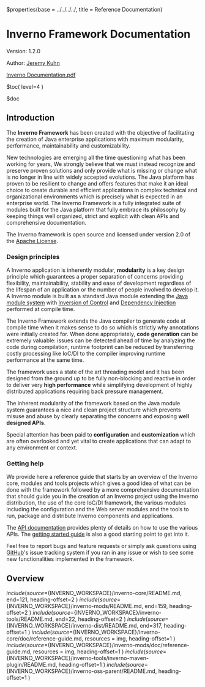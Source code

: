 $properties(base = ../../../../, title = Reference Documentation)

[inverno-getting-started]: ${base}docs/getting-started/html/index.html
[inverno-javadoc]: ${base}docs/release/api/index.html

[java-module-system]: https://en.wikipedia.org/wiki/Java_Platform_Module_System
[inversion-of-control]: https://en.wikipedia.org/wiki/Inversion_of_control
[dependency-injection]: https://en.wikipedia.org/wiki/Dependency_injection
[apache-license]: https://www.apache.org/licenses/LICENSE-2.0
[github-issue]: https://github.com/inverno-io/inverno-core/issues

<div class="heading"> 
	<h1 class="heading-title">Inverno Framework Documentation</h1> 
	<p class="heading-subtitle">Version: 1.2.0</p> 
	<p class="heading-subtitle">Author: <a href="mailto:jeremy.kuhn@inverno.io">Jeremy Kuhn</a></p>
	<a class="btn btn-primary d-none d-lg-inline-block d-print-none m-5 position-absolute bottom-0 end-0" href="../reference.pdf" role="button" download="inverno-framework-documentation-1.2.0.pdf"><i class="bi bi-download"></i> Inverno Documentation.pdf</a>
</div>

$toc( level=4 )

$doc

## Introduction

The **Inverno Framework** has been created with the objective of facilitating the creation of Java enterprise applications with maximum modularity, performance, maintainability and customizability. 

New technologies are emerging all the time questioning what has been working for years, We strongly believe that we must instead recognize and preserve proven solutions and only provide what is missing or change what is no longer in line with widely accepted evolutions. The Java platform has proven to be resilient to change and offers features that make it an ideal choice to create durable and efficient applications in complex technical and organizational environments which is precisely what is expected in an enterprise world. The Inverno Framework is a fully integrated suite of modules built for the Java platform that fully embrace its philosophy by keeping things well organized, strict and explicit with clean APIs and comprehensive documentation.

The Inverno framework is open source and licensed under version 2.0 of the [Apache License][apache-license].

### Design principles

A Inverno application is inherently modular, **modularity** is a key design principle which guarantees a proper separation of concerns providing flexibility, maintainability, stability and ease of development regardless of the lifespan of an application or the number of people involved to develop it. A Inverno module is built as a standard Java module extending the [Java module system][java-module-system] with [Inversion of Control][inversion-of-control] and [Dependency Injection][dependency-injection] performed at compile time.

The Inverno Framework extends the Java compiler to generate code at compile time when it makes sense to do so which is strictly why annotations were initially created for. When done appropriately, **code generation** can be extremely valuable: issues can be detected ahead of time by analyzing the code during compilation, runtime footprint can be reduced by transferring costly processing like IoC/DI to the compiler improving runtime performance at the same time.

The framework uses a state of the art threading model and it has been designed from the ground up to be fully non-blocking and reactive in order to deliver very **high performance** while simplifying development of highly distributed applications requiring back pressure management.

The inherent modularity of the framework based on the Java module system guarantees a nice and clean project structure which prevents misuse and abuse by clearly separating the concerns and exposing **well designed APIs**.

Special attention has been paid to **configuration** and **customization** which are often overlooked and yet vital to create applications that can adapt to any environment or context.

### Getting help

We provide here a reference guide that starts by an overview of the Inverno core, modules and tools projects which gives a good idea of what can be done with the framework followed by a more comprehensive documentation that should guide you in the creation of an Inverno project using the Inverno distribution, the use of the core IoC/DI framework, the various modules including the configuration and the Web server modules and the tools to run, package and distribute Inverno components and applications.

The [API documentation][inverno-javadoc] provides plenty of details on how to use the various APIs. The [getting started guide][inverno-getting-started] is also a good starting point to get into it.

Feel free to report bugs and feature requests or simply ask questions using [GitHub][github-issue]'s issue tracking system if you ran in any issue or wish to see some new functionalities implemented in the framework.

## Overview

$include( source=${INVERNO_WORKSPACE}/inverno-core/README.md, end=121, heading-offset=2 )
$include( source=${INVERNO_WORKSPACE}/inverno-mods/README.md, end=159, heading-offset=2 )
$include( source=${INVERNO_WORKSPACE}/inverno-tools/README.md, end=22, heading-offset=2 )
$include( source=${INVERNO_WORKSPACE}/inverno-dist/README.md, end=317, heading-offset=1 )
$include( source=${INVERNO_WORKSPACE}/inverno-core/doc/reference-guide.md, resources = img, heading-offset=1 )
$include( source=${INVERNO_WORKSPACE}/inverno-mods/doc/reference-guide.md, resources = img, heading-offset=1 )
$include( source=${INVERNO_WORKSPACE}/inverno-tools/inverno-maven-plugin/README.md, heading-offset=1 )
$include( source=${INVERNO_WORKSPACE}/inverno-oss-parent/README.md, heading-offset=1 )